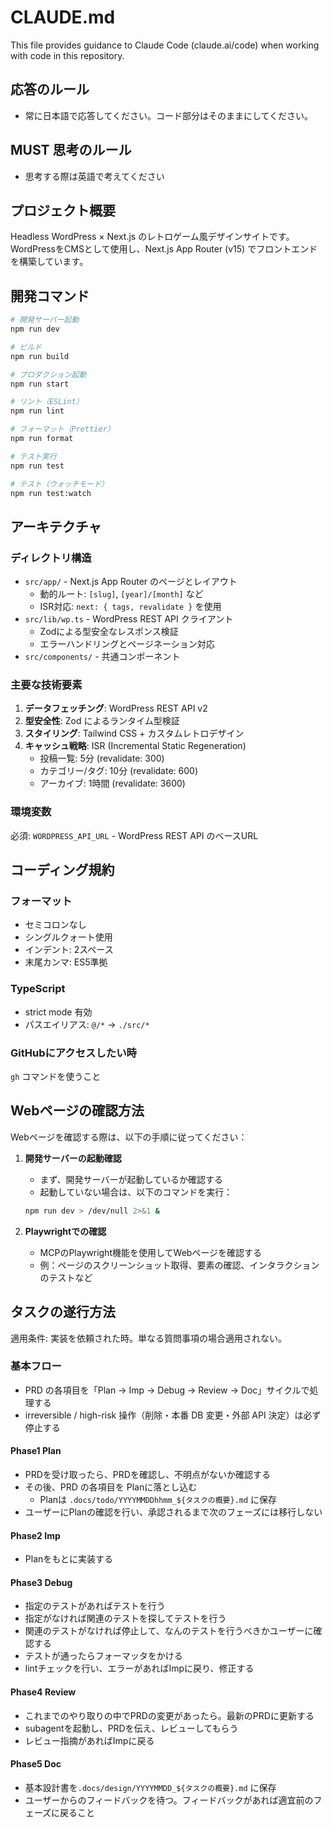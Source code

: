 # CLAUDE.md

This file provides guidance to Claude Code (claude.ai/code) when working with code in this repository.

## 応答のルール

- 常に日本語で応答してください。コード部分はそのままにしてください。

## **MUST** 思考のルール

- 思考する際は英語で考えてください

## プロジェクト概要

Headless WordPress × Next.js のレトロゲーム風デザインサイトです。WordPressをCMSとして使用し、Next.js App Router (v15) でフロントエンドを構築しています。

## 開発コマンド

```bash
# 開発サーバー起動
npm run dev

# ビルド
npm run build

# プロダクション起動
npm run start

# リント（ESLint）
npm run lint

# フォーマット（Prettier）
npm run format

# テスト実行
npm run test

# テスト（ウォッチモード）
npm run test:watch
```

## アーキテクチャ

### ディレクトリ構造

- `src/app/` - Next.js App Router のページとレイアウト
  - 動的ルート: `[slug]`, `[year]/[month]` など
  - ISR対応: `next: { tags, revalidate }` を使用
- `src/lib/wp.ts` - WordPress REST API クライアント
  - Zodによる型安全なレスポンス検証
  - エラーハンドリングとページネーション対応
- `src/components/` - 共通コンポーネント

### 主要な技術要素

1. **データフェッチング**: WordPress REST API v2
2. **型安全性**: Zod によるランタイム型検証
3. **スタイリング**: Tailwind CSS + カスタムレトロデザイン
4. **キャッシュ戦略**: ISR (Incremental Static Regeneration)
   - 投稿一覧: 5分 (revalidate: 300)
   - カテゴリー/タグ: 10分 (revalidate: 600)
   - アーカイブ: 1時間 (revalidate: 3600)

### 環境変数

必須: `WORDPRESS_API_URL` - WordPress REST API のベースURL

## コーディング規約

### フォーマット

- セミコロンなし
- シングルクォート使用
- インデント: 2スペース
- 末尾カンマ: ES5準拠

### TypeScript

- strict mode 有効
- パスエイリアス: `@/*` → `./src/*`

### GitHubにアクセスしたい時

`gh` コマンドを使うこと

## Webページの確認方法

Webページを確認する際は、以下の手順に従ってください：

1. **開発サーバーの起動確認**
   - まず、開発サーバーが起動しているか確認する
   - 起動していない場合は、以下のコマンドを実行：

   ```bash
   npm run dev > /dev/null 2>&1 &
   ```

2. **Playwrightでの確認**
   - MCPのPlaywright機能を使用してWebページを確認する
   - 例：ページのスクリーンショット取得、要素の確認、インタラクションのテストなど

## タスクの遂行方法

適用条件: 実装を依頼された時。単なる質問事項の場合適用されない。

### 基本フロー

- PRD の各項目を「Plan → Imp → Debug → Review → Doc」サイクルで処理する
- irreversible / high-risk 操作（削除・本番 DB 変更・外部 API 決定）は必ず停止する

#### Phase1 Plan

- PRDを受け取ったら、PRDを確認し、不明点がないか確認する
- その後、PRD の各項目を Planに落とし込む
  - Planは `.docs/todo/YYYYMMDDhhmm_${タスクの概要}.md` に保存
- ユーザーにPlanの確認を行い、承認されるまで次のフェーズには移行しない

#### Phase2 Imp

- Planをもとに実装する

#### Phase3 Debug

- 指定のテストがあればテストを行う
- 指定がなければ関連のテストを探してテストを行う
- 関連のテストがなければ停止して、なんのテストを行うべきかユーザーに確認する
- テストが通ったらフォーマッタをかける
- lintチェックを行い、エラーがあればImpに戻り、修正する

#### Phase4 Review

- これまでのやり取りの中でPRDの変更があったら。最新のPRDに更新する
- subagentを起動し、PRDを伝え、レビューしてもらう
- レビュー指摘があればImpに戻る

#### Phase5 Doc

- 基本設計書を`.docs/design/YYYYMMDD_${タスクの概要}.md` に保存
- ユーザーからのフィードバックを待つ。フィードバックがあれば適宜前のフェーズに戻ること
